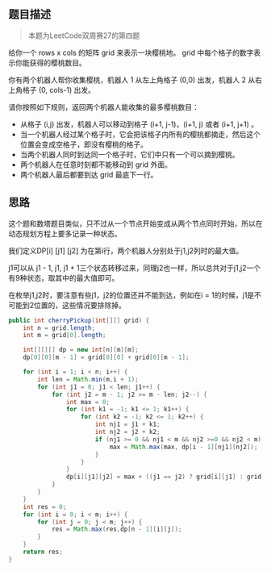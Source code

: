 ## 题目描述

> 本题为LeetCode双周赛27的第四题

给你一个 rows x cols 的矩阵 grid 来表示一块樱桃地。 grid 中每个格子的数字表示你能获得的樱桃数目。

你有两个机器人帮你收集樱桃，机器人 1 从左上角格子 (0,0) 出发，机器人 2 从右上角格子 (0, cols-1) 出发。

请你按照如下规则，返回两个机器人能收集的最多樱桃数目：

- 从格子 (i,j) 出发，机器人可以移动到格子 (i+1, j-1)，(i+1, j) 或者 (i+1, j+1) 。
- 当一个机器人经过某个格子时，它会把该格子内所有的樱桃都摘走，然后这个位置会变成空格子，即没有樱桃的格子。
- 当两个机器人同时到达同一个格子时，它们中只有一个可以摘到樱桃。
- 两个机器人在任意时刻都不能移动到 grid 外面。
- 两个机器人最后都要到达 grid 最底下一行。

## 思路

这个题和数塔题目类似，只不过从一个节点开始变成从两个节点同时开始，所以在动态规划方程上要多记录一种状态。

我们定义DP[i] [j1] [j2] 为在第i行，两个机器人分别处于j1,j2列时的最大值。

j1可以从 j1 - 1, j1, j1 + 1三个状态转移过来，同理j2也一样，所以总共对于j1,j2一个有9种状态，取其中的最大值即可。

在枚举j1,j2时，要注意有些j1，j2的位置还并不能到达，例如在i = 1的时候，j1是不可能到2位置的，这些情况要排除掉。

```java
public int cherryPickup(int[][] grid) {
    int n = grid.length;
    int m = grid[0].length;

    int[][][] dp = new int[n][m][m];
    dp[0][0][m - 1] = grid[0][0] + grid[0][m - 1];

    for (int i = 1; i < n; i++) {
        int len = Math.min(m,i + 1);
        for (int j1 = 0; j1 < len; j1++) {
            for (int j2 = m - 1; j2 >= m - len; j2--) {
                int max = 0;
                for (int k1 = -1; k1 <= 1; k1++) {
                    for (int k2 = -1; k2 <= 1; k2++) {
                        int nj1 = j1 + k1;
                        int nj2 = j2 + k2;
                        if (nj1 >= 0 && nj1 < m && nj2 >=0 && nj2 < m) {
                            max = Math.max(max, dp[i - 1][nj1][nj2]);
                        }
                    }
                }
                dp[i][j1][j2] = max + ((j1 == j2) ? grid[i][j1] : grid[i][j1] + grid[i][j2]);
            }
        }
    }
    int res = 0;
    for (int i = 0; i < m; i++) {
        for (int j = 0; j < m; j++) {
            res = Math.max(res,dp[n - 1][i][j]);
        }
    }
    return res;
}
```